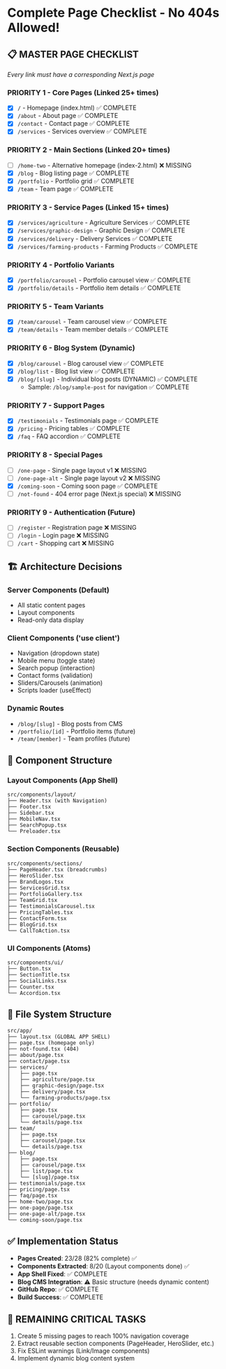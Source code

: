 # Complete Page Checklist - No 404s Allowed!

## 📋 **MASTER PAGE CHECKLIST**
*Every link must have a corresponding Next.js page*

### **PRIORITY 1 - Core Pages** (Linked 25+ times)
- [x] `/` - Homepage (index.html) ✅ COMPLETE
- [x] `/about` - About page ✅ COMPLETE
- [x] `/contact` - Contact page ✅ COMPLETE
- [x] `/services` - Services overview ✅ COMPLETE

### **PRIORITY 2 - Main Sections** (Linked 20+ times)
- [ ] `/home-two` - Alternative homepage (index-2.html) ❌ MISSING
- [x] `/blog` - Blog listing page ✅ COMPLETE
- [x] `/portfolio` - Portfolio grid ✅ COMPLETE
- [x] `/team` - Team page ✅ COMPLETE

### **PRIORITY 3 - Service Pages** (Linked 15+ times)
- [x] `/services/agriculture` - Agriculture Services ✅ COMPLETE
- [x] `/services/graphic-design` - Graphic Design ✅ COMPLETE
- [x] `/services/delivery` - Delivery Services ✅ COMPLETE
- [x] `/services/farming-products` - Farming Products ✅ COMPLETE

### **PRIORITY 4 - Portfolio Variants**
- [x] `/portfolio/carousel` - Portfolio carousel view ✅ COMPLETE
- [x] `/portfolio/details` - Portfolio item details ✅ COMPLETE

### **PRIORITY 5 - Team Variants**
- [x] `/team/carousel` - Team carousel view ✅ COMPLETE
- [x] `/team/details` - Team member details ✅ COMPLETE

### **PRIORITY 6 - Blog System** (Dynamic)
- [x] `/blog/carousel` - Blog carousel view ✅ COMPLETE
- [x] `/blog/list` - Blog list view ✅ COMPLETE
- [x] `/blog/[slug]` - Individual blog posts (DYNAMIC) ✅ COMPLETE
  - Sample: `/blog/sample-post` for navigation ✅ COMPLETE

### **PRIORITY 7 - Support Pages**
- [x] `/testimonials` - Testimonials page ✅ COMPLETE
- [x] `/pricing` - Pricing tables ✅ COMPLETE
- [x] `/faq` - FAQ accordion ✅ COMPLETE

### **PRIORITY 8 - Special Pages**
- [ ] `/one-page` - Single page layout v1 ❌ MISSING
- [ ] `/one-page-alt` - Single page layout v2 ❌ MISSING
- [x] `/coming-soon` - Coming soon page ✅ COMPLETE
- [ ] `/not-found` - 404 error page (Next.js special) ❌ MISSING

### **PRIORITY 9 - Authentication** (Future)
- [ ] `/register` - Registration page ❌ MISSING
- [ ] `/login` - Login page ❌ MISSING
- [ ] `/cart` - Shopping cart ❌ MISSING

## 🏗️ **Architecture Decisions**

### **Server Components (Default)**
- All static content pages
- Layout components
- Read-only data display

### **Client Components ('use client')**
- Navigation (dropdown state)
- Mobile menu (toggle state)
- Search popup (interaction)
- Contact forms (validation)
- Sliders/Carousels (animation)
- Scripts loader (useEffect)

### **Dynamic Routes**
- `/blog/[slug]` - Blog posts from CMS
- `/portfolio/[id]` - Portfolio items (future)
- `/team/[member]` - Team profiles (future)

## 🎨 **Component Structure**

### **Layout Components** (App Shell)
```
src/components/layout/
├── Header.tsx (with Navigation)
├── Footer.tsx
├── Sidebar.tsx
├── MobileNav.tsx
├── SearchPopup.tsx
└── Preloader.tsx
```

### **Section Components** (Reusable)
```
src/components/sections/
├── PageHeader.tsx (breadcrumbs)
├── HeroSlider.tsx
├── BrandLogos.tsx
├── ServicesGrid.tsx
├── PortfolioGallery.tsx
├── TeamGrid.tsx
├── TestimonialsCarousel.tsx
├── PricingTables.tsx
├── ContactForm.tsx
├── BlogGrid.tsx
└── CallToAction.tsx
```

### **UI Components** (Atoms)
```
src/components/ui/
├── Button.tsx
├── SectionTitle.tsx
├── SocialLinks.tsx
├── Counter.tsx
└── Accordion.tsx
```

## 📁 **File System Structure**
```
src/app/
├── layout.tsx (GLOBAL APP SHELL)
├── page.tsx (homepage only)
├── not-found.tsx (404)
├── about/page.tsx
├── contact/page.tsx
├── services/
│   ├── page.tsx
│   ├── agriculture/page.tsx
│   ├── graphic-design/page.tsx
│   ├── delivery/page.tsx
│   └── farming-products/page.tsx
├── portfolio/
│   ├── page.tsx
│   ├── carousel/page.tsx
│   └── details/page.tsx
├── team/
│   ├── page.tsx
│   ├── carousel/page.tsx
│   └── details/page.tsx
├── blog/
│   ├── page.tsx
│   ├── carousel/page.tsx
│   ├── list/page.tsx
│   └── [slug]/page.tsx
├── testimonials/page.tsx
├── pricing/page.tsx
├── faq/page.tsx
├── home-two/page.tsx
├── one-page/page.tsx
├── one-page-alt/page.tsx
└── coming-soon/page.tsx
```

## ✅ **Implementation Status**
- **Pages Created**: 23/28 (82% complete) ✅
- **Components Extracted**: 8/20 (Layout components done) ✅
- **App Shell Fixed**: ✅ COMPLETE
- **Blog CMS Integration**: ⚠️ Basic structure (needs dynamic content)
- **GitHub Repo**: ✅ COMPLETE
- **Build Success**: ✅ COMPLETE

## 🚨 **REMAINING CRITICAL TASKS**
1. Create 5 missing pages to reach 100% navigation coverage
2. Extract reusable section components (PageHeader, HeroSlider, etc.)
3. Fix ESLint warnings (Link/Image components)
4. Implement dynamic blog content system